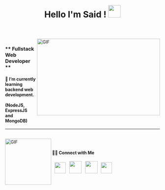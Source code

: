 <h1 align="center">
   
 Hello I'm Said ! 
  <a target="_blank">
    <img src="https://github.com/JayantGoel001/JayantGoel001/blob/master/GIF/Hi.gif" width="40px" />
  </a>
</h1>

<br/>
<br/>
<a target="_blank">
  <img align="right" height="250" width="400" alt="GIF" src="https://github.com/JayantGoel001/JayantGoel001/blob/master/GIF/code.gif">
</a>

<h3>** Fullstack Web Developer ** </h3> <h4>🌱 I’m currently learning backend web development. <br/> &emsp;&emsp;&emsp;(NodeJS, ExpressJS and MongoDB) </h4>
 <hr/>
<br/>
<img align="left" alt="GIF" height="150px" src="https://media.giphy.com/media/du3J3cXyzhj75IOgvA/giphy.gif" />
<br/>
<h4> 🤝🏻 Connect with Me </h4>

<p align>
&nbsp; <a href="https://portfolio-msaidugurlu.vercel.app/" target="_blank" rel="noopener noreferrer"><img src="https://img.icons8.com/dusk/64/undefined/domain.png"  width="36" /></a> 
&nbsp; <a href="https://www.linkedin.com/in/ugurlumsaid/" target="_blank" rel="noopener noreferrer"><img src="https://img.icons8.com/plasticine/100/000000/linkedin.png" width="40" /></a>
&nbsp; <a href="mailto:ugurlumsaid@gmail.com" target="_blank" rel="noopener noreferrer"><img src="https://img.icons8.com/plasticine/100/000000/gmail.png"  width="40" /></a>
&nbsp; <a href="https://www.xing.com/profile/MSaid_Ugurlu/cv" target="_blank" rel="noopener noreferrer"><img src="https://img.icons8.com/plasticine/100/undefined/xing.png" width="36" /></a>
</p>


<br/>
<br/>


